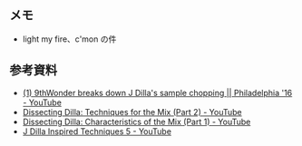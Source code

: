 ## メモ

* light my fire、c'mon の件

## 参考資料

* [\(1\) 9thWonder breaks down J Dilla's sample chopping \|\| Philadelphia '16 \- YouTube](https://www.youtube.com/watch?v=JeabWifppgI)
* [Dissecting Dilla: Techniques for the Mix \(Part 2\) \- YouTube](https://www.youtube.com/watch?v=UjnTBcz98s0)
* [Dissecting Dilla: Characteristics of the Mix \(Part 1\) \- YouTube](https://www.youtube.com/watch?v=sl8Sfoszew8)
* [J Dilla Inspired Techniques 5 \- YouTube](https://www.youtube.com/watch?v=baGFERZmCjo)
